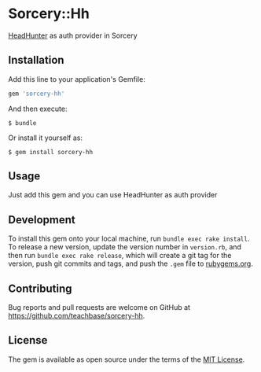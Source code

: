 # Sorcery::Hh

[HeadHunter](https://hh.ru) as auth provider in Sorcery

## Installation

Add this line to your application's Gemfile:

```ruby
gem 'sorcery-hh'
```

And then execute:

    $ bundle

Or install it yourself as:

    $ gem install sorcery-hh

## Usage

Just add this gem and you can use HeadHunter as auth provider

## Development

To install this gem onto your local machine, run `bundle exec rake install`. To release a new version, update the version number in `version.rb`, and then run `bundle exec rake release`, which will create a git tag for the version, push git commits and tags, and push the `.gem` file to [rubygems.org](https://rubygems.org).

## Contributing

Bug reports and pull requests are welcome on GitHub at https://github.com/teachbase/sorcery-hh.

## License

The gem is available as open source under the terms of the [MIT License](http://opensource.org/licenses/MIT).

